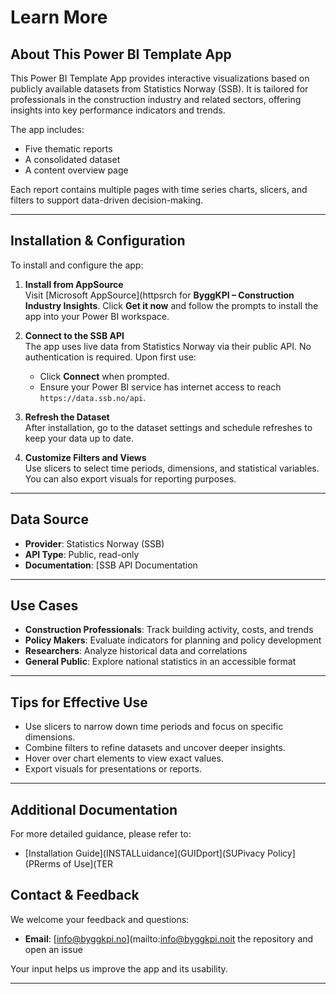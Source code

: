 # Learn More

## About This Power BI Template App
This Power BI Template App provides interactive visualizations based on publicly available datasets from Statistics Norway (SSB). It is tailored for professionals in the construction industry and related sectors, offering insights into key performance indicators and trends.

The app includes:
- Five thematic reports
- A consolidated dataset
- A content overview page

Each report contains multiple pages with time series charts, slicers, and filters to support data-driven decision-making.

---

## Installation & Configuration

To install and configure the app:

1. **Install from AppSource**  
   Visit [Microsoft AppSource](httpsrch for **ByggKPI – Construction Industry Insights**. Click **Get it now** and follow the prompts to install the app into your Power BI workspace.

2. **Connect to the SSB API**  
   The app uses live data from Statistics Norway via their public API. No authentication is required. Upon first use:
   - Click **Connect** when prompted.
   - Ensure your Power BI service has internet access to reach `https://data.ssb.no/api`.

3. **Refresh the Dataset**  
   After installation, go to the dataset settings and schedule refreshes to keep your data up to date.

4. **Customize Filters and Views**  
   Use slicers to select time periods, dimensions, and statistical variables. You can also export visuals for reporting purposes.

---

## Data Source

- **Provider**: Statistics Norway (SSB)
- **API Type**: Public, read-only
- **Documentation**: [SSB API Documentation
---

## Use Cases

- **Construction Professionals**: Track building activity, costs, and trends
- **Policy Makers**: Evaluate indicators for planning and policy development
- **Researchers**: Analyze historical data and correlations
- **General Public**: Explore national statistics in an accessible format

---

## Tips for Effective Use

- Use slicers to narrow down time periods and focus on specific dimensions.
- Combine filters to refine datasets and uncover deeper insights.
- Hover over chart elements to view exact values.
- Export visuals for presentations or reports.

---

## Additional Documentation

For more detailed guidance, please refer to:

- [Installation Guide](INSTALLuidance](GUIDport](SUPivacy Policy](PRerms of Use](TER
## Contact & Feedback

We welcome your feedback and questions:

- **Email**: [info@byggkpi.no](mailto:info@byggkpi.noit the repository and open an issue

Your input helps us improve the app and its usability.

---

